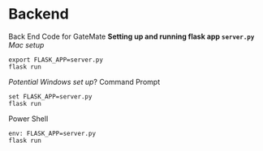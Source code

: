 # Backend
Back End Code for GateMate
**Setting up and running flask app `server.py`**
*Mac setup*
```
export FLASK_APP=server.py
flask run
```
*Potential Windows set up*?
Command Prompt
```
set FLASK_APP=server.py
flask run
```
Power Shell
```
env: FLASK_APP=server.py
flask run


